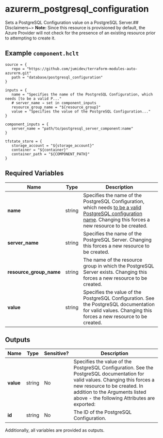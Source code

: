 # azurerm_postgresql_configuration

Sets a PostgreSQL Configuration value on a PostgreSQL Server.## Disclaimers~> **Note:** Since this resource is provisioned by default, the Azure Provider will not check for the presence of an existing resource prior to attempting to create it.

## Example `component.hclt`

```hcl
source = {
   repo = "https://github.com/jumidev/terraform-modules-auto-azurerm.git"   
   path = "database/postgresql_configuration"   
}

inputs = {
   name = "Specifies the name of the PostgreSQL Configuration, which needs [to be a valid P..."   
   # server_name → set in component_inputs
   resource_group_name = "${resource_group}"   
   value = "Specifies the value of the PostgreSQL Configuration..."   
}

component_inputs = {
   server_name = "path/to/postgresql_server_component:name"   
}

tfstate_store = {
   storage_account = "${storage_account}"   
   container = "${container}"   
   container_path = "${COMPONENT_PATH}"   
}

```

## Required Variables

| Name | Type |  Description |
| ---- | --------- |  ----------- |
| **name** | string |  Specifies the name of the PostgreSQL Configuration, which needs [to be a valid PostgreSQL configuration name](https://www.postgresql.org/docs/current/static/sql-syntax-lexical.html#SQL-SYNTAX-IDENTIFIER). Changing this forces a new resource to be created. | 
| **server_name** | string |  Specifies the name of the PostgreSQL Server. Changing this forces a new resource to be created. | 
| **resource_group_name** | string |  The name of the resource group in which the PostgreSQL Server exists. Changing this forces a new resource to be created. | 
| **value** | string |  Specifies the value of the PostgreSQL Configuration. See the PostgreSQL documentation for valid values. Changing this forces a new resource to be created. | 



## Outputs

| Name | Type | Sensitive? | Description |
| ---- | ---- | --------- | --------- |
| **value** | string | No  | Specifies the value of the PostgreSQL Configuration. See the PostgreSQL documentation for valid values. Changing this forces a new resource to be created. In addition to the Arguments listed above - the following Attributes are exported: | 
| **id** | string | No  | The ID of the PostgreSQL Configuration. | 

Additionally, all variables are provided as outputs.
